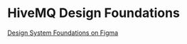 # HiveMQ Design Foundations
[Design System Foundations on Figma](https://www.figma.com/file/Q52Iwa8j4QTnNe8CKJEubc/Foundations?type=design&node-id=0%3A1&mode=design&t=gkrxH7jfDBoykcjo-1)

